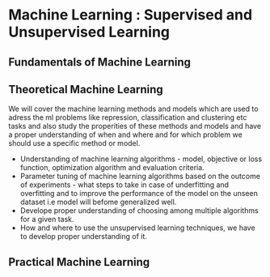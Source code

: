 # Machine Learning : Supervised and Unsupervised Learning

## Fundamentals of Machine Learning

## Theoretical Machine Learning
We will cover the machine learning methods and models which are used to adress the ml problems like repression, classification and clustering etc tasks and also study the properities of these methods and models and have a proper understanding of when and where and for which problem we should use a specific method or model.
-  Understanding of machine learning algorithms - model, objective or loss function, optimization algorithm and evaluation criteria.
- Parameter tuning of  machine learning algorithms based on the outcome of experiments - what steps to take in case of underfitting and overfitting and to improve the performance of the model on the unseen dataset i.e model will befome generalized well.
- Develope proper understanding of  choosing among multiple algorithms for a given task.
- How and where to use the unsupervised learning techniques, we have to develop proper understanding of it.
## Practical Machine Learning

